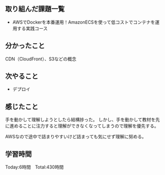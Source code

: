 ## 取り組んだ課題一覧


- AWSでDockerを本番運用！AmazonECSを使って低コストでコンテナを運用する実践コース

## 分かったこと

CDN（CloudFront）、S3などの概念

## 次やること　

- デプロイ


## 感じたこと

手を動かして理解しようとしたら結構捗った。
しかし、手を動かして教材を先に進めることに注力すると理解ができなくなってしまうので理解を優先する。

AWSなので途中で詰まりやすいけど詰まっても気にせず理解に努める。

## 学習時間

Today:6時間　Total:430時間